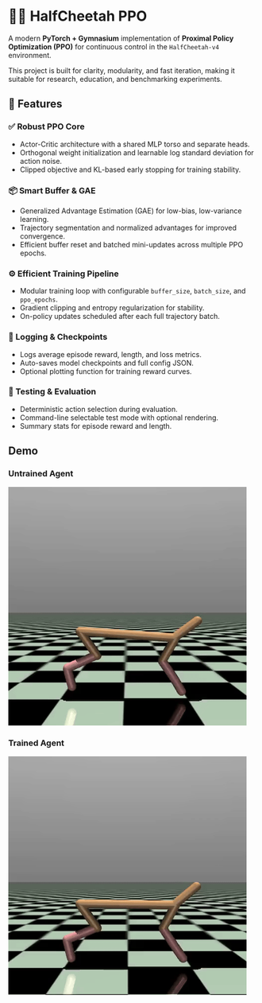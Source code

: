 # 🏃‍♂️ HalfCheetah PPO

A modern **PyTorch + Gymnasium** implementation of **Proximal Policy Optimization (PPO)** for continuous control in the `HalfCheetah-v4` environment.

This project is built for clarity, modularity, and fast iteration, making it suitable for research, education, and benchmarking experiments.

## 🚀 Features

### ✅ Robust PPO Core
- Actor-Critic architecture with a shared MLP torso and separate heads.
- Orthogonal weight initialization and learnable log standard deviation for action noise.
- Clipped objective and KL-based early stopping for training stability.

### 📦 Smart Buffer & GAE
- Generalized Advantage Estimation (GAE) for low-bias, low-variance learning.
- Trajectory segmentation and normalized advantages for improved convergence.
- Efficient buffer reset and batched mini-updates across multiple PPO epochs.

### ⚙️ Efficient Training Pipeline
- Modular training loop with configurable `buffer_size`, `batch_size`, and `ppo_epochs`.
- Gradient clipping and entropy regularization for stability.
- On-policy updates scheduled after each full trajectory batch.

### 💾 Logging & Checkpoints
- Logs average episode reward, length, and loss metrics.
- Auto-saves model checkpoints and full config JSON.
- Optional plotting function for training reward curves.

### 🧪 Testing & Evaluation
- Deterministic action selection during evaluation.
- Command-line selectable test mode with optional rendering.
- Summary stats for episode reward and length.

## Demo
### Untrained Agent
![PPO Untrained Agent Demo](videos/rl-video-before.gif)

### Trained Agent
![PPO Trained Agent Demo](videos/rl-video-after-training.gif)
